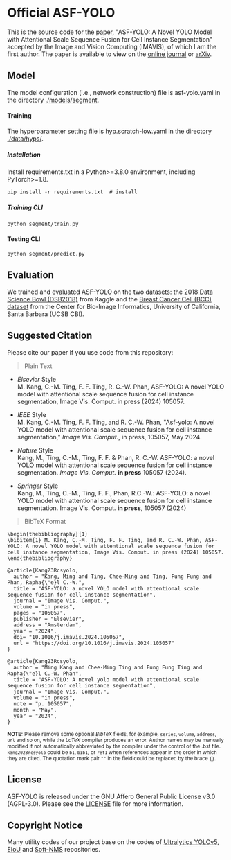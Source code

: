 # Official ASF-YOLO
This is the source code for the paper, "ASF-YOLO: A Novel YOLO Model with Attentional Scale Sequence Fusion for Cell Instance Segmentation" accepted by the Image and Vision Computing (IMAVIS), of which I am the first author. The paper is available to view on the [online journal](https://www.sciencedirect.com/science/article/pii/S0262885624001616) or [arXiv](https://arxiv.org/pdf/2312.06458.pdf).

## Model
The model configuration (i.e., network construction) file is asf-yolo.yaml in the directory [./models/segment](https://github.com/mkang315/ASF-YOLO/blob/main/models/segment).

#### Training

The hyperparameter setting file is hyp.scratch-low.yaml in the directory [./data/hyps/](https://github.com/mkang315/ASF-YOLO/blob/main/data/hyps).

##### Installation
Install requirements.txt in a Python>=3.8.0 environment, including PyTorch>=1.8.
```
pip install -r requirements.txt  # install
```

##### Training CLI
```
python segment/train.py
```

#### Testing CLI

```
python segment/predict.py
```

## Evaluation
We trained and evaluated ASF-YOLO on the two [datasets](https://github.com/mkang315/ASF-YOLO/tree/main/datasets): the [2018 Data Science Bowl (DSB2018)](https://kaggle.com/competitions/data-science-bowl-2018) from Kaggle and the [Breast Cancer Cell (BCC) dataset](https://bioimage.ucsb.edu/research/bio-segmentation) from the Center for Bio-Image Informatics, University of California, Santa Barbara (UCSB CBI).

## Suggested Citation
Please cite our paper if you use code from this repository:
> Plain Text

- *Elsevier* Style</br>
M. Kang, C.-M. Ting, F. F. Ting, R. C.-W. Phan, ASF-YOLO: A novel YOLO model with attentional scale sequence fusion for cell instance segmentation, Image Vis. Comput. in press (2024) 105057.</br>

- *IEEE* Style</br>
M. Kang, C.-M. Ting, F. F. Ting, and R. C.-W. Phan, "Asf-yolo: A novel YOLO model with attentional scale sequence fusion for cell instance segmentation," *Image Vis. Comput.*, in press, 105057, May 2024.</br>

- *Nature* Style</br>
Kang, M., Ting, C.-M., Ting, F. F. & Phan, R. C.-W. ASF-YOLO: a novel YOLO model with attentional scale sequence fusion for cell instance segmentation. *Image Vis. Comput.* **in press** 105057 (2024).</br>

- *Springer* Style</br>
Kang, M., Ting, C.-M., Ting, F. F., Phan, R.C.-W.: ASF-YOLO: a novel YOLO model with attentional scale sequence fusion for cell instance segmentation. Image Vis. Comput. **in press**, 105057 (2024)</br>

> BibTeX Format</br>
```
\begin{thebibliography}{1}
\bibitem{1} M. Kang, C.-M. Ting, F. F. Ting, and R. C.-W. Phan, ASF-YOLO: A novel YOLO model with attentional scale sequence fusion for cell instance segmentation, Image Vis. Comput. in press (2024) 105057.
\end{thebibliography}
```
```
@article{Kang23Rcsyolo,
  author = "Kang, Ming and Ting, Chee-Ming and Ting, Fung Fung and Phan, Rapha{\"e}l C.-W.",
  title = "ASF-YOLO: a novel YOLO model with attentional scale sequence fusion for cell instance segmentation",
  journal = "Image Vis. Comput.",
  volume = "in press",
  pages = "105057",
  publisher = "Elsevier",
  address = "Amsterdam",
  year = "2024",
  doi= "10.1016/j.imavis.2024.105057",
  url = "https://doi.org/10.1016/j.imavis.2024.105057"
}
```
```
@article{Kang23Rcsyolo,
  author = "Ming Kang and Chee-Ming Ting and Fung Fung Ting and Rapha{\"e}l C.-W. Phan",
  title = "ASF-YOLO: A novel yolo model with attentional scale sequence fusion for cell instance segmentation",
  journal = "Image Vis. Comput.",
  volume = "in press",
  note = "p. 105057",
  month = "May",
  year = "2024",
}
```
<sup>**NOTE:** Please remove some optional *BibTeX* fields, for example, `series`, `volume`, `address`, `url` and so on, while the *LaTeX* compiler produces an error. Author names may be manually modified if not automatically abbreviated by the compiler under the control of the .bst file. `kang2023rcsyolo` could be `b1`, `bib1`, or `ref1` when references appear in the order in which they are cited. The quotation mark pair `""` in the field could be replaced by the brace `{}`. </sup>

## License
ASF-YOLO is released under the GNU Affero General Public License v3.0 (AGPL-3.0). Please see the [LICENSE](https://github.com/mkang315/ASF-YOLO/blob/main/LICENSE) file for more information.

## Copyright Notice
Many utility codes of our project base on the codes of [Ultralytics YOLOv5](https://github.com/ultralytics/yolov5), [EIoU](https://github.com/arojsubedi/Focal-EIoU) and [Soft-NMS](https://github.com/bharatsingh430/soft-nms) repositories.
